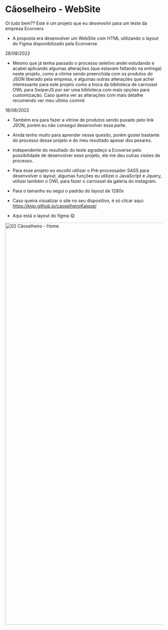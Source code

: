 <h1>Cãoselheiro - WebSite</h1>

Oi tudo bem?? Este é um projeto que eu desenvolvi para um teste da empresa Econvers

- A proposta era desenvolver um WebSite com HTML utilizando o layout do Figma disponibilizado pela Econverse. 

28/08/2022
- Mesmo que já tenha passado o processo seletivo andei estudando e acabei aplicando algumas alterações (que estavam faltando na entrega) neste projeto, como a vitrine sendo preenchida com os produtos do JSON liberado pela empresa, e algumas outras alterações que achei interessante para este projeto como a troca da biblioteca de carrossel OWL para SwiperJS por ser uma biblioteca com mais opções para customização. Caso queira ver as alterações com mais detalhe recomendo ver meu ultimo commit

18/08/2022
- Também era para fazer a vitrine de produtos sendo puxado pelo link JSON, porém eu não consegui desenvolver essa parte.
- Ainda tenho muito para aprender nesse quesito, porém gostei bastante do processo desse projeto e do meu resultado apesar dos pesares.
- Independente do resultado do teste agradeço a Ecoverse pelo possibilidade de desenvolver esse projeto, ele me deu outras visões de processo.

- Para esse projeto eu escolhi utilizar o Pré-processador SASS para desenvolver o layout, algumas funções eu utilizei o JavaScript e Jquery, utilizei também o OWL para fazer o carrossel da galeria do instagram.
- Para o tamanho eu segui o padrão do layout de 1280x

- Caso queira visualizar o site no seu dispositivo, é só clicar aqui: https://kiqv.github.io/caoselheiroKaique/

- Aqui está o layout do figma 😋
<img width="1280" alt="02 Cãoselheiro - Home" src="https://user-images.githubusercontent.com/106081770/185481333-e9ecc852-adb5-4818-a3eb-15c9971fc62f.png">
